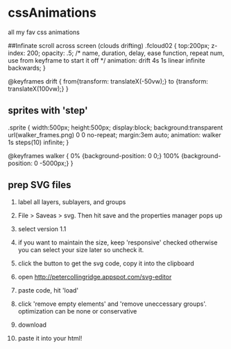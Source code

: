 # cssAnimations
all my fav css animations

##Infinate scroll across screen (clouds drifting)
.fcloud02 {
		top:200px;
		z-index: 200;
		opacity: .5;
    /* name, duration, delay, ease function, repeat num, use from keyframe to start it off */
		animation: drift 4s 1s linear infinite backwards;
	}

@keyframes drift {
	from{transform: translateX(-50vw);}
	to {transform: translateX(100vw);}
}

## sprites with 'step'
.sprite {
	width:500px;
	height:500px;
	display:block;
	background:transparent url(walker_frames.png) 0 0 no-repeat;
	margin:3em auto;
	animation: walker 1s steps(10) infinite;
}


@keyframes walker {
	0% {background-position: 0 0;}
	100% {background-position: 0 -5000px;}
}


## prep SVG files

1) label all layers, sublayers, and groups

2) File > Saveas > svg. Then hit save and the properties manager pops up

3) select version 1.1

4) if you want to maintain the size, keep 'responsive' checked otherwise you can select your size later so uncheck it.

5) click the button to get the svg code, copy it into the clipboard

6) open http://petercollingridge.appspot.com/svg-editor

7) paste code, hit 'load'

8) click 'remove empty elements' and 'remove uneccessary groups'. optimization can be none or conservative

9) download

10) paste it into your html!
